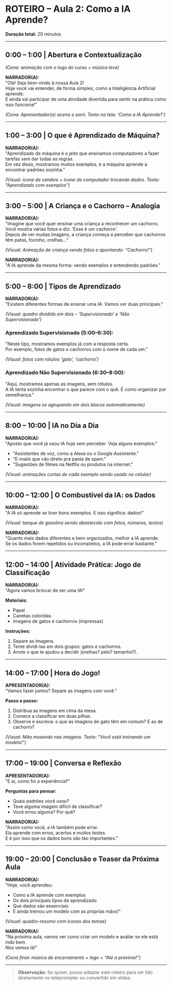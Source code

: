 # ROTEIRO – Aula 2: Como a IA Aprende?  
**Duração total:** 20 minutos  

---

## 0:00 – 1:00 | Abertura e Contextualização  
*(Cena: animação com o logo do curso + música leve)*  

**NARRADOR(A):**  
"Olá! Seja bem-vindo à nossa Aula 2!  
Hoje você vai entender, de forma simples, como a Inteligência Artificial aprende.  
E ainda vai participar de uma atividade divertida para sentir na prática como isso funciona!"  

*(Cena: Apresentador(a) acena e sorri. Texto na tela: 'Como a IA Aprende?')*  

---

## 1:00 – 3:00 | O que é Aprendizado de Máquina?  
**NARRADOR(A):**  
"Aprendizado de máquina é o jeito que ensinamos computadores a fazer tarefas sem dar todas as regras.  
Em vez disso, mostramos muitos exemplos, e a máquina aprende a encontrar padrões sozinha."  

*(Visual: ícone de cérebro + ícone de computador trocando dados. Texto: “Aprendizado com exemplos”)*  

---

## 3:00 – 5:00 | A Criança e o Cachorro – Analogia  
**NARRADOR(A):**  
"Imagine que você quer ensinar uma criança a reconhecer um cachorro.  
Você mostra várias fotos e diz: 'Esse é um cachorro'.  
Depois de ver muitas imagens, a criança começa a perceber que cachorros têm patas, focinho, orelhas..."  

*(Visual: Animação de criança vendo fotos e apontando: “Cachorro!”)*  

**NARRADOR(A):**  
"A IA aprende da mesma forma: vendo exemplos e entendendo padrões."  

---

## 5:00 – 8:00 | Tipos de Aprendizado  
**NARRADOR(A):**  
"Existem diferentes formas de ensinar uma IA. Vamos ver duas principais."  

*(Visual: quadro dividido em dois – 'Supervisionado' e 'Não Supervisionado')*  

### Aprendizado Supervisionado (5:00–6:30):  
"Neste tipo, mostramos exemplos já com a resposta certa.  
Por exemplo, fotos de gatos e cachorros com o nome de cada um."  

*(Visual: fotos com rótulos 'gato', 'cachorro')*  

### Aprendizado Não Supervisionado (6:30–8:00):  
"Aqui, mostramos apenas as imagens, sem rótulos.  
A IA tenta sozinha encontrar o que parece com o quê. É como organizar por semelhança."  

*(Visual: imagens se agrupando em dois blocos automaticamente)*  

---

## 8:00 – 10:00 | IA no Dia a Dia  
**NARRADOR(A):**  
"Aposto que você já usou IA hoje sem perceber. Veja alguns exemplos:"  

- "Assistentes de voz, como a Alexa ou o Google Assistente."  
- "E-mails que vão direto pra pasta de spam."  
- "Sugestões de filmes na Netflix ou produtos na internet."  

*(Visual: animações curtas de cada exemplo sendo usado no celular)*  

---

## 10:00 – 12:00 | O Combustível da IA: os Dados  
**NARRADOR(A):**  
"A IA só aprende se tiver bons exemplos. E isso significa: dados!"  

*(Visual: tanque de gasolina sendo abastecido com fotos, números, textos)*  

**NARRADOR(A):**  
"Quanto mais dados diferentes e bem organizados, melhor a IA aprende.  
Se os dados forem repetidos ou incompletos, a IA pode errar bastante."  

---

## 12:00 – 14:00 | Atividade Prática: Jogo de Classificação  
**NARRADOR(A):**  
"Agora vamos brincar de ser uma IA!"  

**Materiais:**  
- Papel  
- Canetas coloridas  
- Imagens de gatos e cachorros (impressas)  

**Instruções:**  
1. Separe as imagens.  
2. Tente dividi-las em dois grupos: gatos e cachorros.  
3. Anote o que te ajudou a decidir (orelhas? pelo? tamanho?).  

---

## 14:00 – 17:00 | Hora do Jogo!  
**APRESENTADOR(A):**  
"Vamos fazer juntos? Separe as imagens com você."  

**Passo a passo:**  
1. Distribua as imagens em cima da mesa.  
2. Comece a classificar em duas pilhas.  
3. Observe e escreva: o que as imagens de gato têm em comum? E as de cachorro?  

*(Visual: Mão mexendo nas imagens. Texto: “Você está treinando um modelo!”)*  

---

## 17:00 – 19:00 | Conversa e Reflexão  
**APRESENTADOR(A):**  
"E aí, como foi a experiência?"  

**Perguntas para pensar:**  
- Quais padrões você usou?  
- Teve alguma imagem difícil de classificar?  
- Você errou alguma? Por quê?  

**NARRADOR(A):**  
"Assim como você, a IA também pode errar.  
Ela aprende com erros, acertos e muitos testes.  
E é por isso que os dados bons são tão importantes."  

---

## 19:00 – 20:00 | Conclusão e Teaser da Próxima Aula  
**NARRADOR(A):**  
"Hoje, você aprendeu:  
- Como a IA aprende com exemplos  
- Os dois principais tipos de aprendizado  
- Que dados são essenciais  
- E ainda treinou um modelo com as próprias mãos!"  

*(Visual: quadro-resumo com ícones dos temas)*  

**NARRADOR(A):**  
"Na próxima aula, vamos ver como criar um modelo e avaliar se ele está indo bem.  
Nos vemos lá!"  

*(Cena final: música de encerramento + logo + “Até a próxima!”)*  

---

> **Observação:** Se quiser, posso adaptar este roteiro para ser lido diretamente no teleprompter ou convertido em slides.  